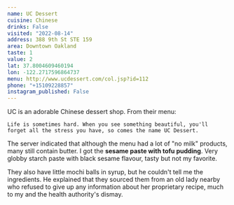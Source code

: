 ```yaml
---
name: UC Dessert
cuisine: Chinese
drinks: False
visited: "2022-08-14"
address: 388 9th St STE 159
area: Downtown Oakland
taste: 1
value: 2
lat: 37.8004609460194
lon: -122.2717596864737
menu: http://www.ucdessert.com/col.jsp?id=112
phone: "+15109228857"
instagram_published: False
---
```


UC is an adorable Chinese dessert shop. From their menu:

```Life is sometimes hard. When you see something beautiful, you'll forget all the stress you have, so comes the name UC Dessert.```

The server indicated that although the menu had a lot of "no milk" products, many still contain butter. I got the **sesame paste with tofu pudding**. Very globby starch paste with black sesame flavour, tasty but not my favorite. 

They also have little mochi balls in syrup, but he couldn't tell me the ingredients. He explained that they sourced them from an old lady nearby who refused to give up any information about her proprietary recipe, much to my and the health authority's dismay.
